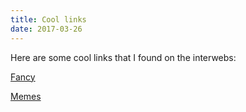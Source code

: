 ```yaml
---
title: Cool links
date: 2017-03-26
---
```


Here are some cool links that I found on the interwebs:

<a href="http://reddit.com">Fancy</a>

<a href="http://twitter.com">Memes</a>
